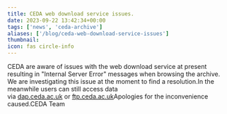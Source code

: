```yaml
---
title: CEDA web download service issues.
date: 2023-09-22 13:42:34+00:00
tags: ['news', 'ceda-archive']
aliases: ['/blog/ceda-web-download-service-issues']
thumbnail: 
icon: fas circle-info
---
```


CEDA are aware of issues with the web download service at present resulting in "Internal Server Error" messages when browsing the archive. We are investigating this issue at the moment to find a resolution.In the meanwhile users can still access data via [dap.ceda.ac.uk](http://dap.ceda.ac.uk/) or [ftp.ceda.ac.uk](http://ftp.ceda.ac.uk/)Apologies for the inconvenience caused.CEDA Team


